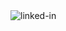 <img align="left" alt="linked-in" src="https://www.codewars.com/users/JakubSzymanek/badges/large" />
